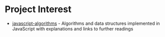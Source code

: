 # Project Interest

- [javascript-algorithms](https://github.com/trekhleb/javascript-algorithms) - Algorithms and data structures implemented in JavaScript with explanations and links to further readings